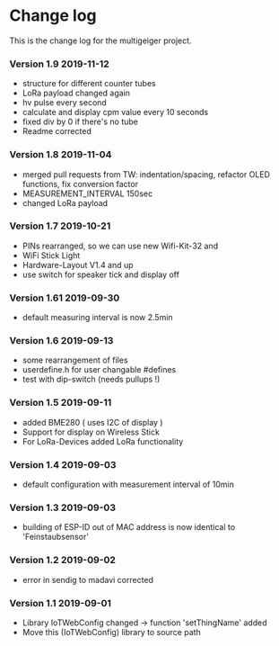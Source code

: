 # Change log
This is the change log for the multigeiger project.

### Version 1.9 2019-11-12
*   structure for different counter tubes
*   LoRa payload changed again
*   hv pulse every second
*   calculate and display cpm value every 10 seconds
*   fixed div by 0 if there's no tube
*   Readme corrected

### Version 1.8  2019-11-04
 * merged pull requests from TW:
    indentation/spacing, refactor OLED functions, fix conversion factor
 * MEASUREMENT_INTERVAL 150sec
 * changed LoRa payload

### Version 1.7 2019-10-21
 * PINs rearranged, so we can use new Wifi-Kit-32 and
 * WiFi Stick Light
 * Hardware-Layout V1.4 and up
 * use switch for speaker tick and display off

### Version 1.61 2019-09-30
 * default measuring interval is now 2.5min

### Version 1.6 2019-09-13
 * some rearrangement of files
 * userdefine.h for user changable #defines
 * test with dip-switch (needs pullups !)

### Version 1.5 2019-09-11
* added BME280 ( uses I2C of display )
* Support for display on Wireless Stick
* For LoRa-Devices added LoRa functionality

### Version 1.4 2019-09-03
 * default configuration with measurement interval of 10min

### Version 1.3 2019-09-03
 * building of ESP-ID out of MAC address is now identical to 'Feinstaubsensor'

### Version 1.2 2019-09-02
 * error in sendig to madavi corrected

### Version 1.1 2019-09-01
 * Library IoTWebConfig changed -> function 'setThingName' added
 * Move this (IoTWebConfig) library to source path
